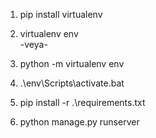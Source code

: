 1. pip install virtualenv

2. virtualenv env    
    -veya-    
2. python -m virtualenv env

3. .\env\Scripts\activate.bat
4. pip install -r .\requirements.txt
5. python manage.py runserver